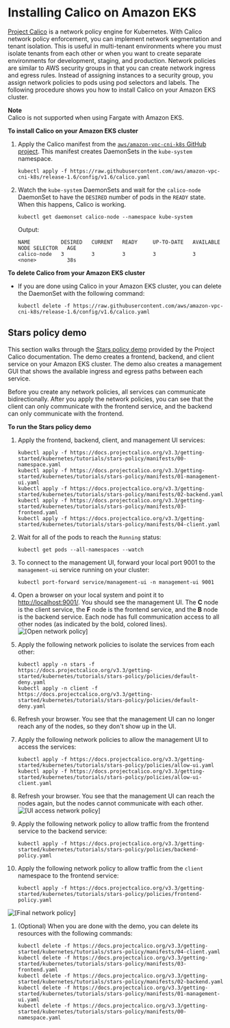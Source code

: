 # Installing Calico on Amazon EKS<a name="calico"></a>

[Project Calico](https://www.projectcalico.org/) is a network policy engine for Kubernetes\. With Calico network policy enforcement, you can implement network segmentation and tenant isolation\. This is useful in multi\-tenant environments where you must isolate tenants from each other or when you want to create separate environments for development, staging, and production\. Network policies are similar to AWS security groups in that you can create network ingress and egress rules\. Instead of assigning instances to a security group, you assign network policies to pods using pod selectors and labels\. The following procedure shows you how to install Calico on your Amazon EKS cluster\. 

**Note**  
Calico is not supported when using Fargate with Amazon EKS\.

**To install Calico on your Amazon EKS cluster**

1. Apply the Calico manifest from the [`aws/amazon-vpc-cni-k8s` GitHub project](https://github.com/aws/amazon-vpc-cni-k8s)\. This manifest creates DaemonSets in the `kube-system` namespace\.

   ```
   kubectl apply -f https://raw.githubusercontent.com/aws/amazon-vpc-cni-k8s/release-1.6/config/v1.6/calico.yaml
   ```

1. Watch the `kube-system` DaemonSets and wait for the `calico-node` DaemonSet to have the `DESIRED` number of pods in the `READY` state\. When this happens, Calico is working\.

   ```
   kubectl get daemonset calico-node --namespace kube-system
   ```

   Output:

   ```
   NAME          DESIRED   CURRENT   READY     UP-TO-DATE   AVAILABLE   NODE SELECTOR   AGE
   calico-node   3         3         3         3            3           <none>          38s
   ```

**To delete Calico from your Amazon EKS cluster**
+ If you are done using Calico in your Amazon EKS cluster, you can delete the DaemonSet with the following command:

  ```
  kubectl delete -f https://raw.githubusercontent.com/aws/amazon-vpc-cni-k8s/release-1.6/config/v1.6/calico.yaml
  ```

## Stars policy demo<a name="calico-stars-demo"></a>

This section walks through the [Stars policy demo](https://docs.projectcalico.org/v3.1/getting-started/kubernetes/tutorials/stars-policy/) provided by the Project Calico documentation\. The demo creates a frontend, backend, and client service on your Amazon EKS cluster\. The demo also creates a management GUI that shows the available ingress and egress paths between each service\. 

Before you create any network policies, all services can communicate bidirectionally\. After you apply the network policies, you can see that the client can only communicate with the frontend service, and the backend can only communicate with the frontend\.

**To run the Stars policy demo**

1. Apply the frontend, backend, client, and management UI services:

   ```
   kubectl apply -f https://docs.projectcalico.org/v3.3/getting-started/kubernetes/tutorials/stars-policy/manifests/00-namespace.yaml
   kubectl apply -f https://docs.projectcalico.org/v3.3/getting-started/kubernetes/tutorials/stars-policy/manifests/01-management-ui.yaml
   kubectl apply -f https://docs.projectcalico.org/v3.3/getting-started/kubernetes/tutorials/stars-policy/manifests/02-backend.yaml
   kubectl apply -f https://docs.projectcalico.org/v3.3/getting-started/kubernetes/tutorials/stars-policy/manifests/03-frontend.yaml
   kubectl apply -f https://docs.projectcalico.org/v3.3/getting-started/kubernetes/tutorials/stars-policy/manifests/04-client.yaml
   ```

1. Wait for all of the pods to reach the `Running` status:

   ```
   kubectl get pods --all-namespaces --watch
   ```

1. To connect to the management UI, forward your local port 9001 to the `management-ui` service running on your cluster:

   ```
   kubectl port-forward service/management-ui -n management-ui 9001
   ```

1. Open a browser on your local system and point it to [http://localhost:9001/](http://localhost:9001/)\. You should see the management UI\. The **C** node is the client service, the **F** node is the frontend service, and the **B** node is the backend service\. Each node has full communication access to all other nodes \(as indicated by the bold, colored lines\)\.  
![\[Open network policy\]](http://docs.aws.amazon.com/eks/latest/userguide/images/stars-default.png)

1. Apply the following network policies to isolate the services from each other:

   ```
   kubectl apply -n stars -f https://docs.projectcalico.org/v3.3/getting-started/kubernetes/tutorials/stars-policy/policies/default-deny.yaml
   kubectl apply -n client -f https://docs.projectcalico.org/v3.3/getting-started/kubernetes/tutorials/stars-policy/policies/default-deny.yaml
   ```

1. Refresh your browser\. You see that the management UI can no longer reach any of the nodes, so they don't show up in the UI\.

1. Apply the following network policies to allow the management UI to access the services:

   ```
   kubectl apply -f https://docs.projectcalico.org/v3.3/getting-started/kubernetes/tutorials/stars-policy/policies/allow-ui.yaml
   kubectl apply -f https://docs.projectcalico.org/v3.3/getting-started/kubernetes/tutorials/stars-policy/policies/allow-ui-client.yaml
   ```

1. Refresh your browser\. You see that the management UI can reach the nodes again, but the nodes cannot communicate with each other\.  
![\[UI access network policy\]](http://docs.aws.amazon.com/eks/latest/userguide/images/stars-no-traffic.png)

1. Apply the following network policy to allow traffic from the frontend service to the backend service:

   ```
   kubectl apply -f https://docs.projectcalico.org/v3.3/getting-started/kubernetes/tutorials/stars-policy/policies/backend-policy.yaml
   ```

1. Apply the following network policy to allow traffic from the `client` namespace to the frontend service:

   ```
   kubectl apply -f https://docs.projectcalico.org/v3.3/getting-started/kubernetes/tutorials/stars-policy/policies/frontend-policy.yaml
   ```  
![\[Final network policy\]](http://docs.aws.amazon.com/eks/latest/userguide/images/stars-final.png)

1. \(Optional\) When you are done with the demo, you can delete its resources with the following commands:

   ```
   kubectl delete -f https://docs.projectcalico.org/v3.3/getting-started/kubernetes/tutorials/stars-policy/manifests/04-client.yaml
   kubectl delete -f https://docs.projectcalico.org/v3.3/getting-started/kubernetes/tutorials/stars-policy/manifests/03-frontend.yaml
   kubectl delete -f https://docs.projectcalico.org/v3.3/getting-started/kubernetes/tutorials/stars-policy/manifests/02-backend.yaml
   kubectl delete -f https://docs.projectcalico.org/v3.3/getting-started/kubernetes/tutorials/stars-policy/manifests/01-management-ui.yaml
   kubectl delete -f https://docs.projectcalico.org/v3.3/getting-started/kubernetes/tutorials/stars-policy/manifests/00-namespace.yaml
   ```
